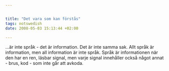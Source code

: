 ```yaml
--- 


title: "Det vara som kan förstås" 
tags: notswedish
date: 2008-05-03 15:13:44 +02:00 

---
```


...är inte språk - det är information. Det är inte samma sak. Allt språk är information, men all information är inte språk. Språk är informationen när den har en ren, läsbar signal, men varje signal innehåller också något annat - brus, kod - som inte går att avkoda. [](about:blank) 
